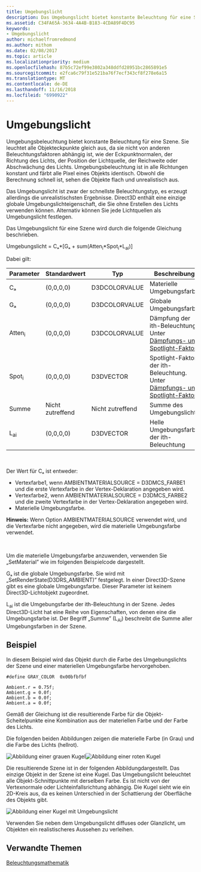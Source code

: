 ```yaml
---
title: Umgebungslicht
description: Das Umgebungslicht bietet konstante Beleuchtung für eine Szene.
ms.assetid: C34FA65A-3634-4A4B-B183-4CDA89F4DC95
keywords:
- Umgebungslicht
author: michaelfromredmond
ms.author: mithom
ms.date: 02/08/2017
ms.topic: article
ms.localizationpriority: medium
ms.openlocfilehash: 87b5c72ef99e3802a348ddfd28951bc2865891e5
ms.sourcegitcommit: e2fca6c79f31e521ba76f7ecf343cf8f278e6a15
ms.translationtype: MT
ms.contentlocale: de-DE
ms.lasthandoff: 11/16/2018
ms.locfileid: "6990922"
---
```

# <a name="ambient-lighting"></a>Umgebungslicht


Umgebungsbeleuchtung bietet konstante Beleuchtung für eine Szene. Sie leuchtet alle Objekteckpunkte gleich aus, da sie nicht von anderen Beleuchtungsfaktoren abhängig ist, wie der Eckpunktnormalen, der Richtung des Lichts, der Position der Lichtquelle, der Reichweite oder Abschwächung des Lichts. Umgebungsbeleuchtung ist in alle Richtungen konstant und färbt alle Pixel eines Objekts identisch. Obwohl die Berechnung schnell ist, sehen die Objekte flach und unrealistisch aus.

Das Umgebungslicht ist zwar der schnellste Beleuchtungstyp, es erzeugt allerdings die unrealistischsten Ergebnisse. Direct3D enthält eine einzige globale Umgebungslichteigenschaft, die Sie ohne Erstellen des Lichts verwenden können. Alternativ können Sie jede Lichtquellen als Umgebungslicht festlegen.

Das Umgebungslicht für eine Szene wird durch die folgende Gleichung beschrieben.

Umgebungslicht = Cₐ\*\[Gₐ + sum(Atten<sub>i</sub>\*Spot<sub>i</sub>\*L<sub>ai</sub>)\]

Dabei gilt:

| Parameter         | Standardwert | Typ          | Beschreibung                                                                                                       |
|-------------------|---------------|---------------|-------------------------------------------------------------------------------------------------------------------|
| Cₐ                | (0,0,0,0)     | D3DCOLORVALUE | Materielle Umgebungsfarbe                                                                                            |
| Gₐ                | (0,0,0,0)     | D3DCOLORVALUE | Globale Umgebungsfarbe                                                                                              |
| Atten<sub>i</sub> | (0,0,0,0)     | D3DCOLORVALUE | Dämpfung der ith-Beleuchtung. Unter [Dämpfungs- und Spotlight-Faktor](attenuation-and-spotlight-factor.md). |
| Spot<sub>i</sub>  | (0,0,0,0)     | D3DVECTOR     | Spotlight-Faktor der ith-Beleuchtung. Unter [Dämpfungs- und Spotlight-Faktor](attenuation-and-spotlight-factor.md).  |
| Summe               | Nicht zutreffend           | Nicht zutreffend           | Summe des Umgebungslichts                                                                                          |
| L<sub>ai</sub>    | (0,0,0,0)     | D3DVECTOR     | Helle Umgebungsfarbe der ith-Beleuchtung                                                                              |

 

Der Wert für Cₐ ist entweder:

-   Vertexfarbe1, wenn AMBIENTMATERIALSOURCE = D3DMCS\_FARBE1 und die erste Vertexfarbe in der Vertex-Deklaration angegeben wird.
-   Vertexfarbe2, wenn AMBIENTMATERIALSOURCE = D3DMCS\_FARBE2 und die zweite Vertexfarbe in der Vertex-Deklaration angegeben wird.
-   Materielle Umgebungsfarbe.

**Hinweis:**  Wenn Option AMBIENTMATERIALSOURCE verwendet wird, und die Vertexfarbe nicht angegeben, wird die materielle Umgebungsfarbe verwendet.

 

Um die materielle Umgebungsfarbe anzuwenden, verwenden Sie „SetMaterial” wie im folgenden Beispielcode dargestellt.

Gₐ ist die globale Umgebungsfarbe. Sie wird mit „SetRenderState(D3DRS\_AMBIENT)” festgelegt. In einer Direct3D-Szene gibt es eine globale Umgebungsfarbe. Dieser Parameter ist keinem Direct3D-Lichtobjekt zugeordnet.

L<sub>ai</sub> ist die Umgebungsfarbe der ith-Beleuchtung in der Szene. Jedes Direct3D-Licht hat eine Reihe von Eigenschaften, von denen eine die Umgebungsfarbe ist. Der Begriff „Summe” (L<sub>Ai</sub>) beschreibt die Summe aller Umgebungsfarben in der Szene.

## <a name="span-idexamplespanspan-idexamplespanspan-idexamplespanexample"></a><span id="Example"></span><span id="example"></span><span id="EXAMPLE"></span>Beispiel


In diesem Beispiel wird das Objekt durch die Farbe des Umgebungslichts der Szene und einer materiellen Umgebungsfarbe hervorgehoben.

```
#define GRAY_COLOR  0x00bfbfbf

Ambient.r = 0.75f;
Ambient.g = 0.0f;
Ambient.b = 0.0f;
Ambient.a = 0.0f;
```

Gemäß der Gleichung ist die resultierende Farbe für die Objekt-Scheitelpunkte eine Kombination aus der materiellen Farbe und der Farbe des Lichts.

Die folgenden beiden Abbildungen zeigen die materielle Farbe (in Grau) und die Farbe des Lichts (hellrot).

![Abbildung einer grauen Kugel](images/amb1.jpg)![Abbildung einer roten Kugel](images/lightred.jpg)

Die resultierende Szene ist in der folgenden Abbildungdargestellt. Das einzige Objekt in der Szene ist eine Kugel. Das Umgebungslicht beleuchtet alle Objekt-Schnittpunkte mit derselben Farbe. Es ist nicht von der Vertexnormale oder Lichteinfallsrichtung abhängig. Die Kugel sieht wie ein 2D-Kreis aus, da es keinen Unterschied in der Schattierung der Oberfläche des Objekts gibt.

![Abbildung einer Kugel mit Umgebungslicht](images/lighta.jpg)

Verwenden Sie neben dem Umgebungslicht diffuses oder Glanzlicht, um Objekten ein realistischeres Aussehen zu verleihen.

## <a name="span-idrelated-topicsspanrelated-topics"></a><span id="related-topics"></span>Verwandte Themen


[Beleuchtungsmathematik](mathematics-of-lighting.md)

 

 




